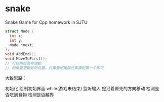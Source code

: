 # snake
Snake Game for Cpp homework in SJTU

``` c++
struct Node {
  int x;
  int y;
  Node *next;
};
void AddEnd();
void MoveToFirst();
// 可以用链表存储蛇
// 如果要更新蛇的位置，只需要把尾部元素挪到第一个即可
```

大致思路：

初始化
绘制初始界面
while(游戏未结束)
监听输入
蛇沿着原先的方向移动
检测是否吃到食物
检测是否越界
